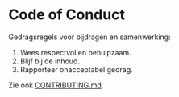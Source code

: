 # Code of Conduct

Gedragsregels voor bijdragen en samenwerking:

1. Wees respectvol en behulpzaam.
2. Blijf bij de inhoud.
3. Rapporteer onacceptabel gedrag.

Zie ook [CONTRIBUTING.md](./CONTRIBUTING.md).
